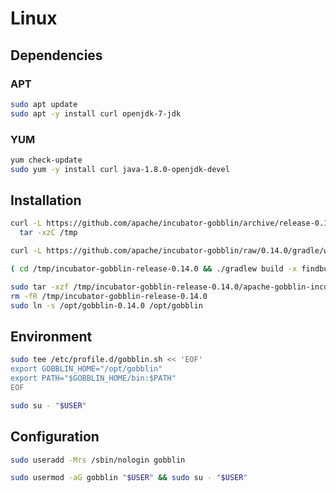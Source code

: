 # Linux

## Dependencies

### APT

```sh
sudo apt update
sudo apt -y install curl openjdk-7-jdk
```

### YUM

```sh
yum check-update
sudo yum -y install curl java-1.8.0-openjdk-devel
```

## Installation

```sh
curl -L https://github.com/apache/incubator-gobblin/archive/release-0.14.0.tar.gz | \
  tar -xzC /tmp
```

```sh
curl -L https://github.com/apache/incubator-gobblin/raw/0.14.0/gradle/wrapper/gradle-wrapper.jar -o /tmp/incubator-gobblin-release-0.14.0/gradle/wrapper/gradle-wrapper.jar
```

```sh
( cd /tmp/incubator-gobblin-release-0.14.0 && ./gradlew build -x findbugsMain -x test -x rat -x checkstyleMain -x javadoc )
```

```sh
sudo tar -xzf /tmp/incubator-gobblin-release-0.14.0/apache-gobblin-incubating-bin-0.14.0.tar.gz -C /opt --transform s/gobblin-dist/gobblin-0.14.0/
rm -fR /tmp/incubator-gobblin-release-0.14.0
sudo ln -s /opt/gobblin-0.14.0 /opt/gobblin
```

## Environment

```sh
sudo tee /etc/profile.d/gobblin.sh << 'EOF'
export GOBBLIN_HOME="/opt/gobblin"
export PATH="$GOBBLIN_HOME/bin:$PATH"
EOF
```

```sh
sudo su - "$USER"
```

## Configuration

```sh
sudo useradd -Mrs /sbin/nologin gobblin
```

```sh
sudo usermod -aG gobblin "$USER" && sudo su - "$USER"
```

